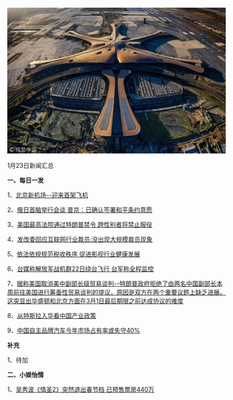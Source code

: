    ![01_01](.\01_23.jpg)

1月23日新闻汇总

**一、每日一发**

1、[北京新机场--迎来首架飞机](http://paper.people.com.cn/rmrb/html/2019-01/23/nw.D110000renmrb_20190123_4-02.htm  )

2、[俄日首脑举行会谈 普京：已确认签署和平条约意愿](https://news.163.com/19/0123/01/E65VQL3H00018AOR.html)

3、[美国最高法院通过特朗普禁令 跨性别者将禁止服役](https://news.163.com/19/0122/23/E65OPBIT0001875O.html)

4、[发改委回应互联网行业裁员:没出现大规模裁员现象](https://news.163.com/19/0122/10/E64C9RCT0001875N.html)

5、[依法依规规范税收秩序 促进影视行业健康发展](https://news.163.com/19/0122/16/E64TRPEL0001899O.html)

6、[台媒称解放军战机群22日绕台飞行 台军称全程监控](https://news.163.com/19/0123/06/E66F3QH80001875N.html)

7、[据称美国取消美中副部长级贸易谈判--特朗普政府拒绝了由两名中国副部长本周前往美国进行筹备性贸易谈判的提议，原因是双方在两个重要议题上缺乏进展。这突显出华盛顿和北京方面在3月1日最后期限之前达成协议的难度](http://www.ftchinese.com/story/001081190)

8、[从特斯拉入华看中国产业政策](http://www.ftchinese.com/story/001081154)

9、[中国自主品牌汽车今年市场占有率或失守40%](https://www.zaobao.com/finance/china/story20190123-926316)



**补充**

1、待加



**二、小娱怡情**

1、[吴秀波《情圣2》突然退出春节档 已预售票房440万](http://movie.67.com/hyzx/2019/01/22/936497.html)